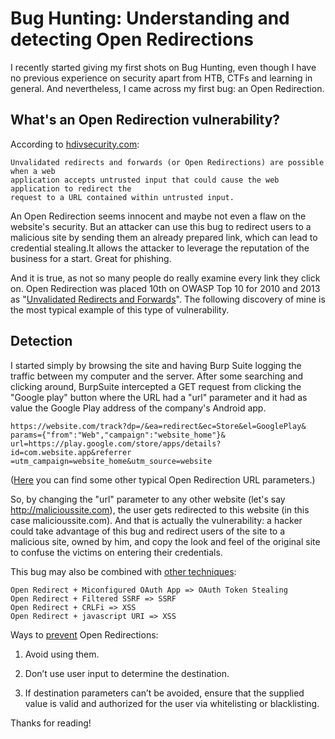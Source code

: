 # Bug Hunting: Understanding and detecting Open Redirections

I recently started giving my first shots on Bug Hunting, even though I have no previous experience on security apart from HTB, CTFs and learning in general. And nevertheless, I came across my first bug: an Open Redirection.

## What's an Open Redirection vulnerability?
According to [hdivsecurity.com](https://hdivsecurity.com/owasp-unvalidated-redirects-and-forwards):
```
Unvalidated redirects and forwards (or Open Redirections) are possible when a web
application accepts untrusted input that could cause the web application to redirect the
request to a URL contained within untrusted input.
```
An Open Redirection seems innocent and maybe not even a flaw on the website's security. But an attacker can use this bug to redirect users to a malicious site by sending them an already prepared link, which can lead to credential stealing.It allows the attacker to leverage the reputation of the business for a start. Great for phishing.

And it is true, as not so many people do really examine every link they click on. Open Redirection was placed 10th on OWASP Top 10 for 2010 and 2013 as "[Unvalidated Redirects and Forwards](https://www.owasp.org/index.php/Top_10_2013-A10-Unvalidated_Redirects_and_Forwards)". The following discovery of mine is the most typical example of this type of vulnerability.

## Detection
I started simply by browsing the site and having Burp Suite logging the traffic between my computer and the server. After some searching and clicking around, BurpSuite intercepted a GET request from clicking the "Google play" button where the URL had a "url" parameter and it had as value the Google Play address of the company's Android app.

```
https://website.com/track?dp=/&ea=redirect&ec=Store&el=GooglePlay&
params={"from":"Web","campaign":"website_home"}&
url=https://play.google.com/store/apps/details?id=com.website.app&referrer
=utm_campaign=website_home&utm_source=website
```

([Here](https://github.com/fuzzdb-project/fuzzdb/blob/master/attack/redirect/redirect-urls-template.txt) you can find some other typical Open Redirection URL parameters.)

So, by changing the "url" parameter to any other website (let's say http://malicioussite.com), the user gets redirected to this website (in this case malicioussite.com). And that is actually the vulnerability: a hacker could take advantage of this bug and redirect users of the site to a malicious site, owned by him, and copy the look and feel of the original site to confuse the victims on entering their credentials.

This bug may also be combined with [other techniques](https://twitter.com/LooseSecurity/status/1120638007760117760):
```
Open Redirect + Miconfigured OAuth App => OAuth Token Stealing
Open Redirect + Filtered SSRF => SSRF
Open Redirect + CRLFi => XSS
Open Redirect + javascript URI => XSS
```
Ways to [prevent](https://www.credera.com/blog/technology-insights/java/top-10-web-security-risks-unvalidated-redirects-forwards-10/) Open Redirections:
1. Avoid using them.

2. Don’t use user input to determine the destination.

3. If destination parameters can’t be avoided, ensure that the supplied value is valid and authorized for the user via whitelisting or blacklisting.

Thanks for reading!
